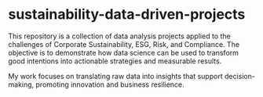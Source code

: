 

# sustainability-data-driven-projects


This repository is a collection of data analysis projects applied to the challenges of Corporate Sustainability, ESG, Risk, and Compliance. The objective is to demonstrate how data science can be used to transform good intentions into actionable strategies and measurable results.

My work focuses on translating raw data into insights that support decision-making, promoting innovation and business resilience.
